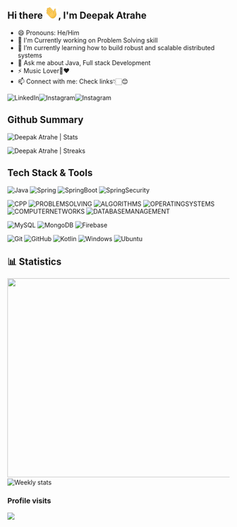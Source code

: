 ## Hi there <img src="https://raw.githubusercontent.com/akgarg0472/akgarg0472/main/.github/images/hi.gif" width="30px">, I'm Deepak Atrahe

- 😄 Pronouns: He/Him
- 🔭 I'm Currently working on Problem Solving skill
- 🌱 I’m currently learning how to build robust and scalable distributed systems
- 💬 Ask me about Java, Full stack Development
- ⚡ Music Lover🎵❤️
- 📫 Connect with me: Check links👇🏻😊

<a href="https://www.linkedin.com/in/deepak-atrahe-496304154/"><img align="left" alt="LinkedIn" src="https://img.shields.io/badge/linkedin-%230077B5.svg?style=for-the-badge&logo=linkedin&logoColor=white"/></a>
<a href="mailto:deepakatrahe@gmail.com"><img align="left" alt="Instagram" src="https://img.shields.io/badge/Gmail-D14836?style=for-the-badge&logo=gmail&logoColor=white"/></a>
<a href="https://www.instagram.com/i_am_deepak.atrahe/"><img align="left" alt="Instagram" src="https://img.shields.io/badge/Instagram-%23E4405F.svg?style=for-the-badge&logo=Instagram&logoColor=white"/></a>
<br/>

## Github Summary
<!-- <p align="left"><img src="https://github-profile-trophy.vercel.app/?username=deepakatrahe&theme=darkhub" alt="Deepak Atrahe github quick summary"/></p> -->
<p align="left"><img src="https://github-readme-stats.vercel.app/api?username=deepakatrahe&show_icons=true&theme=gotham&count_private=true" alt="Deepak Atrahe | Stats"></p>
<p align="left"><img src="https://github-readme-streak-stats.herokuapp.com/?user=deepakatrahe&&theme=gotham" alt="Deepak Atrahe | Streaks"></p>

## Tech Stack & Tools
![Java](https://img.shields.io/badge/java-%23ED8B00.svg?style=for-the-badge&logo=java&logoColor=white)
![Spring](https://img.shields.io/badge/spring-%236DB33F.svg?style=for-the-badge&logo=spring&logoColor=white)
![SpringBoot](https://img.shields.io/badge/SpringBoot-%23005C0F.svg?style=for-the-badge&logo=SpringBoot&logoColor=white)
![SpringSecurity](https://img.shields.io/badge/SpringSecurity-black?style=for-the-badge&logo=JSON%20web%20tokens)

![CPP](https://img.shields.io/badge/cpp-%23323330.svg?style=for-the-badge&logo=CPP&logoColor=%23F7DF1E)
![PROBLEMSOLVING](https://img.shields.io/badge/PROBLEMSOLVING-6DA55F?style=for-the-badge&logo=PROBLEMSOLVING&logoColor=white)
![ALGORITHMS](https://img.shields.io/badge/ALGORITHMS-%2320232a.svg?style=for-the-badge&logo=ALGORITHMS&logoColor=%2361DAFB)
![OPERATINGSYSTEMS](https://img.shields.io/badge/OPERATINGSYSTEMS-%23E34F26.svg?style=for-the-badge&logo=OPERATINGSYSTEMS&logoColor=white)
![COMPUTERNETWORKS](https://img.shields.io/badge/COMPUTERNETWORKS-%231572B6.svg?style=for-the-badge&logo=COMPUTERNETWORKS&logoColor=white)
![DATABASEMANAGEMENT](https://img.shields.io/badge/DATABASEMANAGEMENT-%230081CB.svg?style=for-the-badge&logo=DATABASEMANAGEMENT&logoColor=white)

![MySQL](https://img.shields.io/badge/mysql-%2300f.svg?style=for-the-badge&logo=mysql&logoColor=white)
![MongoDB](https://img.shields.io/badge/MongoDB-%234ea94b.svg?style=for-the-badge&logo=mongodb&logoColor=white)
![Firebase](https://img.shields.io/badge/Firebase-039BE5?style=for-the-badge&logo=Firebase&logoColor=white)

![Git](https://img.shields.io/badge/git-%23F05033.svg?style=for-the-badge&logo=git&logoColor=white)
![GitHub](https://img.shields.io/badge/github-%23121011.svg?style=for-the-badge&logo=github&logoColor=white)
![Kotlin](https://img.shields.io/badge/kotlin-%237F52FF.svg?style=for-the-badge&logo=kotlin&logoColor=white)
![Windows](https://img.shields.io/badge/Windows-0078D6?style=for-the-badge&logo=windows&logoColor=white)
![Ubuntu](https://img.shields.io/badge/Ubuntu-E95420?style=for-the-badge&logo=ubuntu&logoColor=white)

## 📊 Statistics
<img width="600px" height="450px" src="https://wakatime.com/share/@deepakatrahe/055d74b2-efd5-4c82-ab99-1fb19179165d.png" />
<img src="https://github-readme-stats.vercel.app/api/wakatime?username=deepakatrahe&layuout=compact&theme=gotham" alt="Weekly stats"/>

### Profile visits
<img src='https://profile-counter.glitch.me/deepakatrahe/count.svg' width='auto'>
